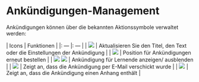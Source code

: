 # Ankündigungen-Management

Ankündigungen können über die bekannten Aktionssymbole verwaltet werden:

\| Icons \| Funktionen \| \|: — \|: — \| \| ![](../../.gitbook/assets/graphics229%20%283%29.png) \| Aktualisieren Sie den Titel, den Text oder die Einstellungen der Ankündigung \| \| ![](../../.gitbook/assets/images168%20%284%29.png) \| Position für Ankündigungen erneut bestellen \| \| ![](../../.gitbook/assets/graphics366%20%283%29.png) ![](../../.gitbook/assets/graphics367%20%283%29.png) \| Ankündigung für Lernende anzeigen/ ausblenden \| \| ![](../../.gitbook/assets/graphics230%20%281%29.gif) \| Zeigt an, dass die Ankündigung per E-Mail verschickt wurde \| \| ![](../../.gitbook/assets/graphics231%20%283%29.gif) \| Zeigt an, dass die Ankündigung einen Anhang enthält \|

